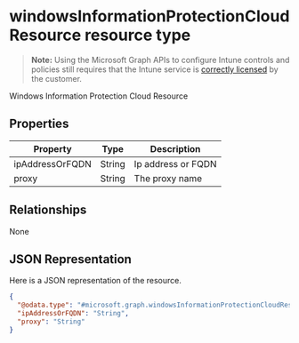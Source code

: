 ﻿# windowsInformationProtectionCloudResource resource type

> **Note:** Using the Microsoft Graph APIs to configure Intune controls and policies still requires that the Intune service is [correctly licensed](https://go.microsoft.com/fwlink/?linkid=839381) by the customer.

Windows Information Protection Cloud Resource
## Properties
|Property|Type|Description|
|---|---|---|
|ipAddressOrFQDN|String|Ip address or FQDN|
|proxy|String|The proxy name|

## Relationships
None
## JSON Representation
Here is a JSON representation of the resource.
<!-- {
  "blockType": "resource",
  "keyProperty": "id",
  "@odata.type": "microsoft.graph.windowsInformationProtectionCloudResource"
}
-->
```json
{
  "@odata.type": "#microsoft.graph.windowsInformationProtectionCloudResource",
  "ipAddressOrFQDN": "String",
  "proxy": "String"
}
```



